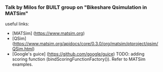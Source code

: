 ### Talk by Milos for BUILT group on "Bikeshare Qsimulation in MATSim"
useful links:
- [MATSim] (https://www.matsim.org)
- [QSim] (https://www.matsim.org/apidocs/core/0.3.0/org/matsim/ptproject/qsim/QSim.html)
- [Google's guice] (https://github.com/google/guice)
TODO: adding scoring function (bindScoringFunctionFactory()). Refer to MATSim examples.
